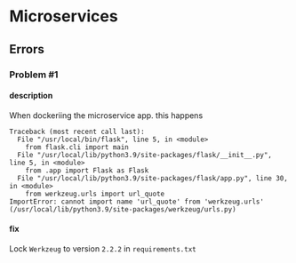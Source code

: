 # Microservices

## Errors

### Problem #1

#### description

When dockeriing the microservice app. this happens

```
Traceback (most recent call last):
  File "/usr/local/bin/flask", line 5, in <module>
    from flask.cli import main
  File "/usr/local/lib/python3.9/site-packages/flask/__init__.py", line 5, in <module>
    from .app import Flask as Flask
  File "/usr/local/lib/python3.9/site-packages/flask/app.py", line 30, in <module>
    from werkzeug.urls import url_quote
ImportError: cannot import name 'url_quote' from 'werkzeug.urls' (/usr/local/lib/python3.9/site-packages/werkzeug/urls.py)
```

#### fix

Lock `Werkzeug` to version `2.2.2` in `requirements.txt`

